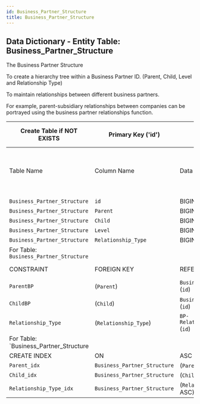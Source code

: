 ```yaml
---
id: Business_Partner_Structure
title: Business_Partner_Structure
---
```


## Data Dictionary - Entity Table: Business_Partner_Structure

The Business Partner Structure

To create a hierarchy tree within a Business Partner ID. (Parent, Child, Level and Relationship Type)

To maintain relationships between different business partners. 

For example, parent-subsidiary relationships between companies can be portrayed using the business partner relationships function.

| Create Table if NOT EXISTS| Primary Key ('id')|.|ENGINE = InnoDB|.|
|---|---|---|---|---|
|Table Name | Column Name| Data Type|PK Primary Key, NN-Not Null, Null|.|
|| 
|`Business_Partner_Structure`|`id`| BIGINT(12) |PK, NN|.|
|`Business_Partner_Structure`|`Parent`| BIGINT(12)| NULL|.|
|`Business_Partner_Structure`|`Child`| BIGINT(12)| NULL|.|
|`Business_Partner_Structure`|`Level`| BIGINT(12)| NULL|.|
|`Business_Partner_Structure`|`Relationship_Type`| BIGINT(12) |NULL|.|	  
|For Table: `Business_Partner_Structure`|	  
| CONSTRAINT|FOREIGN KEY|REFERENCES |ON DELETE|ON UPDATE|
| `ParentBP`| (`Parent`)| `Business_Partner` (`id`)| NO ACTION| NO ACTION|
| `ChildBP`| (`Child`)| `Business_Partner` (`id`)| NO ACTION| NO ACTION|
| `Relationship_Type`| (`Relationship_Type`)| `BP-Relationship_Type` (`id`)| NO ACTION| NO ACTION|
|For Table: `Business_Partner_Structure|	  
| CREATE INDEX|ON|ASC|VISABLE|.|
| `Parent_idx`| `Business_Partner_Structure`| (`Parent` ASC)| VISIBLE;|.|
|`Child_idx` |`Business_Partner_Structure`| (`Child` ASC)| VISIBLE;|.|
|`Relationship_Type_idx` |`Business_Partner_Structure`| (`Relationship_Type` ASC) VISIBLE;|.|

